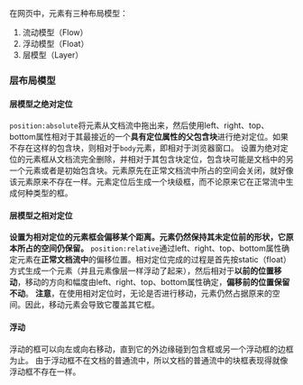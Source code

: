 在网页中，元素有三种布局模型：
1. 流动模型（Flow）
2. 浮动模型（Float）
3. 层模型（Layer）

### 层布局模型
#### 层模型之绝对定位
`position:absolute`将元素从文档流中拖出来，然后使用left、right、top、bottom属性相对于其最接近的一个**具有定位属性的父包含块**进行绝对定位。如果不存在这样的包含块，则相对于`body`元素，即相对于浏览器窗口。
设置为绝对定位的元素框从文档流完全删除，并相对于其包含块定位，包含块可能是文档中的另一个元素或者是初始包含块。元素原先在正常文档流中所占的空间会关闭，就好像该元素原来不存在一样。元素定位后生成一个块级框，而不论原来它在正常流中生成何种类型的框。

#### 层模型之相对定位
**设置为相对定位的元素框会偏移某个距离。元素仍然保持其未定位前的形状，它原本所占的空间仍保留。**
`position:relative`通过left、right、top、bottom属性确定元素在**正常文档流中**的偏移位置。相对定位完成的过程是首先按static（float）方式生成一个元素（并且元素像层一样浮动了起来），然后相对于**以前的位置移动**，移动的方向和幅度由left、right、top、bottom属性确定，**偏移前的位置保留不动**。
**注意**，在使用相对定位时，无论是否进行移动，元素仍然占据原来的空间。因此，移动元素会导致它覆盖其它框。
#### 浮动
浮动的框可以向左或向右移动，直到它的外边缘碰到包含框或另一个浮动框的边框为止。
由于浮动框不在文档的普通流中，所以文档的普通流中的块框表现得就像浮动框不存在一样。
